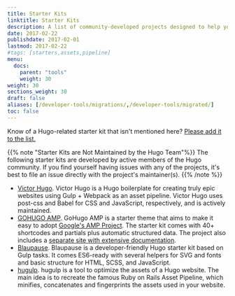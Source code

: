 ```yaml
---
title: Starter Kits
linktitle: Starter Kits
description: A list of community-developed projects designed to help you get up and running with Hugo.
date: 2017-02-22
publishdate: 2017-02-01
lastmod: 2017-02-22
#tags: [starters,assets,pipeline]
menu:
  docs:
    parent: "tools"
    weight: 30
weight: 30
sections_weight: 30
draft: false
aliases: [/developer-tools/migrations/,/developer-tools/migrated/]
toc: false
---
```


Know of a Hugo-related starter kit that isn't mentioned here? [Please add it to the list.][addkit]

{{% note "Starter Kits are Not Maintained by the Hugo Team"%}}
The following starter kits are developed by active members of the Hugo community. If you find yourself having issues with any of the projects, it's best to file an issue directly with the project's maintainer(s).
{{% /note %}}

* [Victor Hugo][]. Victor Hugo is a Hugo boilerplate for creating truly epic websites using Gulp + Webpack as an asset pipeline. Victor Hugo uses post-css and Babel for CSS and JavaScript, respectively, and is actively maintained.
* [GOHUGO AMP][]. GoHugo AMP is a starter theme that aims to make it easy to adopt [Google's AMP Project][amp]. The starter kit comes with 40+ shortcodes and partials plus automatic structured data. The project also includes a [separate site with extensive documentation][gohugodocs].
* [Blaupause][]. Blaupause is a developer-friendly Hugo starter kit based on Gulp tasks. It comes ES6-ready with several helpers for SVG and fonts and basic structure for HTML, SCSS, and JavaScript.
* [hugulp][]. hugulp is a tool to optimize the assets of a Hugo website. The main idea is to recreate the famous Ruby on Rails Asset Pipeline, which minifies, concatenates and fingerprints the assets used in your website.


[addkit]: https://github.com/spf13/hugo/edit/master/docs/content/tools/starter-kits.md
[amp]: https://www.ampproject.org/
[Blaupause]: https://github.com/fspoettel/blaupause
[GOHUGO AMP]: https://github.com/wildhaber/gohugo-amp
[gohugodocs]: https://gohugo-amp.gohugohq.com/
[hugulp]: https://github.com/jbrodriguez/hugulp
[Victor Hugo]: https://github.com/netlify/victor-hugo